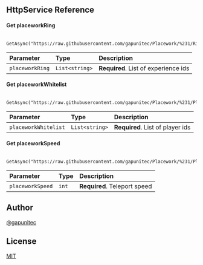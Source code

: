 
## HttpService Reference

#### Get placeworkRing

```http
  GetAsync("https://raw.githubusercontent.com/gapunitec/Placework/%231/Rings/PlaceworkRing1.txt"):split(",")
```

| Parameter | Type     | Description                |
| :-------- | :------- | :------------------------- |
| `placeworkRing` | `List<string>` | **Required**. List of experience ids |

#### Get placeworkWhitelist

```http
  GetAsync("https://raw.githubusercontent.com/gapunitec/Placework/%231/PlaceworkWhitelist.txt"):split(",")
```

| Parameter | Type     | Description                       |
| :-------- | :------- | :-------------------------------- |
| `placeworkWhitelist` | `List<string>` | **Required**. List of player ids |

#### Get placeworkSpeed

```http
  GetAsync("https://raw.githubusercontent.com/gapunitec/Placework/%231/PlaceworkSpeed.txt"):split(",")
```

| Parameter | Type     | Description                       |
| :-------- | :------- | :-------------------------------- |
| `placeworkSpeed` | `int` | **Required**. Teleport speed |

## Author

[@gapunitec](https://www.github.com/gapunitec)

## License

[MIT](https://choosealicense.com/licenses/mit)
